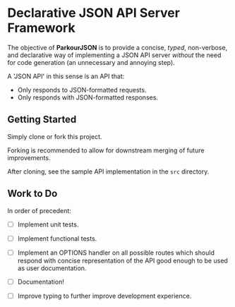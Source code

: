 # Declarative JSON API Server Framework

The objective of __ParkourJSON__ is to provide a concise, _typed_, non-verbose, and declarative way of implementing a JSON API server _without_ the need for code generation (an unnecessary and annoying step).

A 'JSON API' in this sense is an API that:

- Only responds to JSON-formatted requests.
- Only responds with JSON-formatted responses.

## Getting Started

Simply clone or fork this project.

Forking is recommended to allow for downstream merging of future improvements.

After cloning, see the sample API implementation in the `src` directory.

## Work to Do

In order of precedent:

- [ ] Implement unit tests.

- [ ] Implement functional tests.

- [ ] Implement an OPTIONS handler on all possible routes which should respond with concise representation of the API good enough to be used as user documentation.

- [ ] Documentation!

- [ ] Improve typing to further improve development experience.
